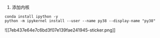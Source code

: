 
1. 添加内核
```
conda install ipython -y 
python -m ipykernel install --user --name py38 --display-name "py38"
```


![[7eb437e64e7c6bd3f07e139fae241945-sticker.png]]